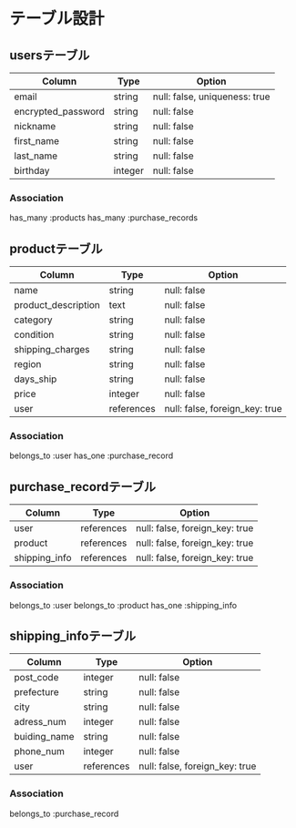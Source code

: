 # テーブル設計


## usersテーブル

| Column             | Type    | Option                        |
|--------------------|---------|-------------------------------|
| email              | string  | null: false, uniqueness: true |
| encrypted_password | string  | null: false                   |
| nickname           | string  | null: false                   |
| first_name         | string  | null: false                   |
| last_name          | string  | null: false                   |
| birthday           | integer | null: false                   |

### Association
has_many :products
has_many :purchase_records



## productテーブル

| Column              | Type    | Option                            |
|-------------------- |---------|-----------------------------------|
| name                | string  | null: false                       |
| product_description | text    | null: false                       |
| category            | string  | null: false                       |
| condition           | string  | null: false                       |
| shipping_charges    | string  | null: false                       |
| region              | string  | null: false                       |
| days_ship           | string  | null: false                       |
| price               | integer | null: false                       |
| user                | references | null: false, foreign_key: true |

### Association
belongs_to :user
has_one    :purchase_record



## purchase_recordテーブル

| Column        | Type       | Option                         |
|---------------|------------|--------------------------------|
| user          | references | null: false, foreign_key: true |
| product       | references | null: false, foreign_key: true |
| shipping_info | references | null: false, foreign_key: true |

### Association
belongs_to :user
belongs_to :product
has_one    :shipping_info



## shipping_infoテーブル

| Column       | Type       | Option                            |
|--------------|------------|-----------------------------------|
| post_code    | integer    | null: false                       |
| prefecture   | string     | null: false                       |
| city         | string     | null: false                       |
| adress_num   | integer    | null: false                       |
| buiding_name | string     | null: false                       |
| phone_num    | integer    | null: false                       |
| user         | references | null: false, foreign_key: true    |

### Association
belongs_to :purchase_record

